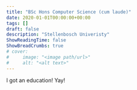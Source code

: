 ```yaml
---
title: "BSc Hons Computer Science (cum laude)"
date: 2020-01-01T00:00:00+00:00
tags: []
draft: false
description: "Stellenbosch Univeristy"
ShowReadingTime: false
ShowBreadCrumbs: true
# cover:
#     image: "<image path/url>"
#     alt: "<alt text>"
---
```



I got an education! Yay!